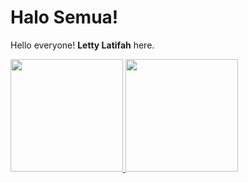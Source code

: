# Halo Semua! 

Hello everyone! **Letty Latifah** here.

<p align="left">
<a href="https://github.com/LettyLatifah">
  <img height="180em" src="https://github-readme-stats-eight-theta.vercel.app/api?username=LettyLatifah&show_icons=true&theme=algolia&include_all_commits=true&count_private=true"/>
  <img height="180em" src="https://github-readme-stats-eight-theta.vercel.app/api/top-langs/?username=LettyLatifah&layout=compact&langs_count=8&theme=algolia"/>
</a>
</p>
